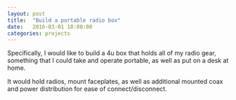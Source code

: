 ```yaml
---
layout: post
title:  "Build a portable radio box"
date:   2016-03-01 18:00:00
categories: projects
---
```


Specifically, I would like to build a 4u box that holds all of my radio gear, something that I could take and operate portable, as well as put on a desk at home.

It would hold radios, mount faceplates, as well as additional mounted coax and power distribution for ease of connect/disconnect.
